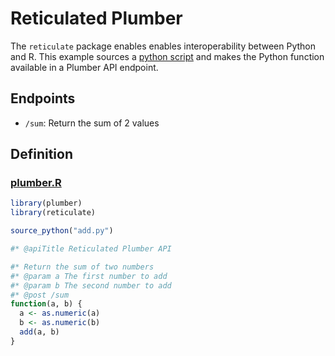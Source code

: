 
<!-- README.md is generated from README.Rmd. Please edit that file -->

# Reticulated Plumber

The `reticulate` package enables enables interoperability between Python
and R. This example sources a [python script](add.py) and makes the
Python function available in a Plumber API endpoint.

## Endpoints

-   `/sum`: Return the sum of 2 values

## Definition

### [plumber.R](plumber.R)

``` r
library(plumber)
library(reticulate)

source_python("add.py")

#* @apiTitle Reticulated Plumber API

#* Return the sum of two numbers
#* @param a The first number to add
#* @param b The second number to add
#* @post /sum
function(a, b) {
  a <- as.numeric(a)
  b <- as.numeric(b)
  add(a, b)
}
```

